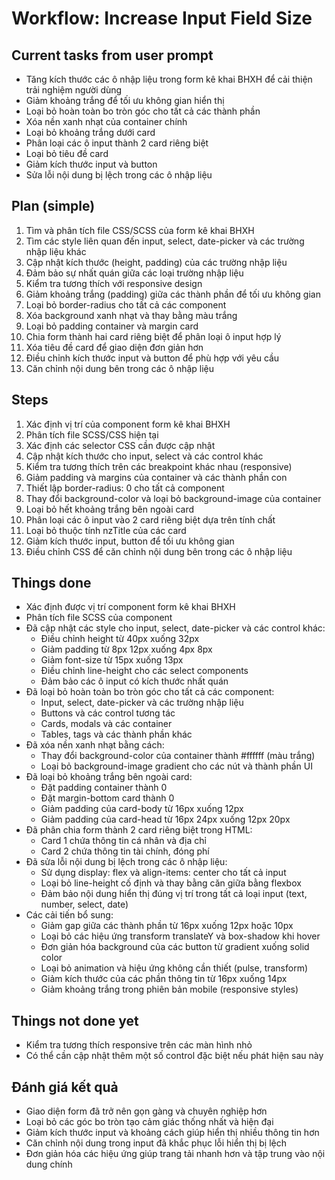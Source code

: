 # Workflow: Increase Input Field Size

## Current tasks from user prompt
- Tăng kích thước các ô nhập liệu trong form kê khai BHXH để cải thiện trải nghiệm người dùng
- Giảm khoảng trắng để tối ưu không gian hiển thị
- Loại bỏ hoàn toàn bo tròn góc cho tất cả các thành phần
- Xóa nền xanh nhạt của container chính
- Loại bỏ khoảng trắng dưới card
- Phân loại các ô input thành 2 card riêng biệt
- Loại bỏ tiêu đề card
- Giảm kích thước input và button
- Sửa lỗi nội dung bị lệch trong các ô nhập liệu

## Plan (simple)
1. Tìm và phân tích file CSS/SCSS của form kê khai BHXH
2. Tìm các style liên quan đến input, select, date-picker và các trường nhập liệu khác
3. Cập nhật kích thước (height, padding) của các trường nhập liệu
4. Đảm bảo sự nhất quán giữa các loại trường nhập liệu
5. Kiểm tra tương thích với responsive design
6. Giảm khoảng trắng (padding) giữa các thành phần để tối ưu không gian
7. Loại bỏ border-radius cho tất cả các component
8. Xóa background xanh nhạt và thay bằng màu trắng
9. Loại bỏ padding container và margin card
10. Chia form thành hai card riêng biệt để phân loại ô input hợp lý
11. Xóa tiêu đề card để giao diện đơn giản hơn
12. Điều chỉnh kích thước input và button để phù hợp với yêu cầu
13. Căn chỉnh nội dung bên trong các ô nhập liệu

## Steps
1. Xác định vị trí của component form kê khai BHXH
2. Phân tích file SCSS/CSS hiện tại
3. Xác định các selector CSS cần được cập nhật
4. Cập nhật kích thước cho input, select và các control khác
5. Kiểm tra tương thích trên các breakpoint khác nhau (responsive)
6. Giảm padding và margins của container và các thành phần con
7. Thiết lập border-radius: 0 cho tất cả component
8. Thay đổi background-color và loại bỏ background-image của container
9. Loại bỏ hết khoảng trắng bên ngoài card
10. Phân loại các ô input vào 2 card riêng biệt dựa trên tính chất
11. Loại bỏ thuộc tính nzTitle của các card
12. Giảm kích thước input, button để tối ưu không gian
13. Điều chỉnh CSS để căn chỉnh nội dung bên trong các ô nhập liệu

## Things done
- Xác định được vị trí component form kê khai BHXH
- Phân tích file SCSS của component
- Đã cập nhật các style cho input, select, date-picker và các control khác:
  - Điều chỉnh height từ 40px xuống 32px
  - Giảm padding từ 8px 12px xuống 4px 8px
  - Giảm font-size từ 15px xuống 13px
  - Điều chỉnh line-height cho các select components
  - Đảm bảo các ô input có kích thước nhất quán
- Đã loại bỏ hoàn toàn bo tròn góc cho tất cả các component:
  - Input, select, date-picker và các trường nhập liệu
  - Buttons và các control tương tác
  - Cards, modals và các container
  - Tables, tags và các thành phần khác
- Đã xóa nền xanh nhạt bằng cách:
  - Thay đổi background-color của container thành #ffffff (màu trắng)
  - Loại bỏ background-image gradient cho các nút và thành phần UI
- Đã loại bỏ khoảng trắng bên ngoài card:
  - Đặt padding container thành 0
  - Đặt margin-bottom card thành 0
  - Giảm padding của card-body từ 16px xuống 12px
  - Giảm padding của card-head từ 16px 24px xuống 12px 20px
- Đã phân chia form thành 2 card riêng biệt trong HTML:
  - Card 1 chứa thông tin cá nhân và địa chỉ
  - Card 2 chứa thông tin tài chính, đóng phí
- Đã sửa lỗi nội dung bị lệch trong các ô nhập liệu:
  - Sử dụng display: flex và align-items: center cho tất cả input
  - Loại bỏ line-height cố định và thay bằng căn giữa bằng flexbox
  - Đảm bảo nội dung hiển thị đúng vị trí trong tất cả loại input (text, number, select, date)
- Các cải tiến bổ sung:
  - Giảm gap giữa các thành phần từ 16px xuống 12px hoặc 10px
  - Loại bỏ các hiệu ứng transform translateY và box-shadow khi hover
  - Đơn giản hóa background của các button từ gradient xuống solid color
  - Loại bỏ animation và hiệu ứng không cần thiết (pulse, transform)
  - Giảm kích thước của các phần thông tin từ 16px xuống 14px
  - Giảm khoảng trắng trong phiên bản mobile (responsive styles)

## Things not done yet
- Kiểm tra tương thích responsive trên các màn hình nhỏ
- Có thể cần cập nhật thêm một số control đặc biệt nếu phát hiện sau này

## Đánh giá kết quả
- Giao diện form đã trở nên gọn gàng và chuyên nghiệp hơn
- Loại bỏ các góc bo tròn tạo cảm giác thống nhất và hiện đại
- Giảm kích thước input và khoảng cách giúp hiển thị nhiều thông tin hơn
- Căn chỉnh nội dung trong input đã khắc phục lỗi hiển thị bị lệch
- Đơn giản hóa các hiệu ứng giúp trang tải nhanh hơn và tập trung vào nội dung chính 